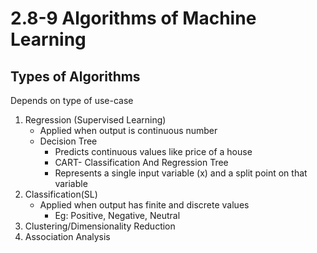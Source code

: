 # 2.8-9 Algorithms of Machine Learning

## Types of Algorithms
Depends on type of use-case
1. Regression (Supervised Learning)
    * Applied when output is continuous number
    * Decision Tree
        * Predicts continuous values like price of a house
        * CART- Classification And Regression Tree
        * Represents a single input variable (x) and a split point on that variable
2. Classification(SL)
    * Applied when output has finite and discrete values 
        * Eg: Positive, Negative, Neutral
3. Clustering/Dimensionality Reduction
4. Association Analysis